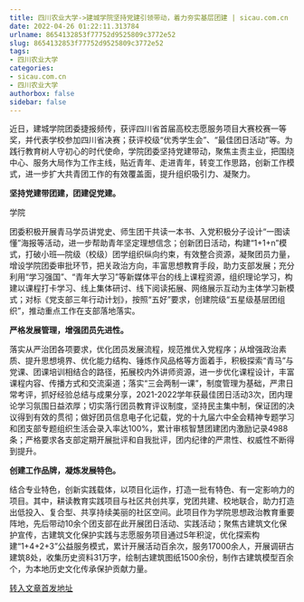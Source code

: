 ```yaml
---
title: 四川农业大学->建城学院坚持党建引领带动，着力夯实基层团建 | sicau.com.cn
date: 2022-04-26 01:22:11.313784
urlname: 8654132853f77752d9525809c3772e52
slug: 8654132853f77752d9525809c3772e52
tags: 
- 四川农业大学
categories:
- sicau.com.cn
- 四川农业大学
authorbox: false
sidebar: false
---
```

近日，建城学院团委捷报频传，获评四川省首届高校志愿服务项目大赛校赛一等奖，并代表学校参加四川省决赛；获评校级“优秀学生会”、“最佳团日活动”等。为践行教育树人守初心的时代使命，学院团委坚持党建带动，聚焦主责主业，把围绕中心、服务大局作为工作主线，贴近青年、走进青年，转变工作思路，创新工作模式，进一步扩大共青团工作的有效覆盖面，提升组织吸引力、凝聚力。

**坚持党建带团建，团建促党建。**

学院
<!--more-->
团委积极开展青马学员讲党史、师生团干共读一本书、入党积极分子设计“一图读懂”海报等活动，进一步帮助青年坚定理想信念；创新团日活动，构建“1+1+n”模式，打破小班—院级（校级）团学组织纵向约束，有效整合资源，凝聚团员力量，增设学院团委审批环节，把关政治方向，丰富思想教育手段，助力支部发展；充分利用“学习强国”、“青年大学习”等新媒体平台的线上课程资源，组织理论学习，构建以课程打卡学习、线上集体研讨、线下阅读拓展、网络展示互动为主体学习新模式；对标《党支部三年行动计划》，按照“五好”要求，创建院级“五星级基层团组织”，推动重点工作在支部落地落实。

**严格发展管理，增强团员先进性。**

落实从严治团各项要求，优化团员发展流程，规范推优入党程序；从增强政治素质、提升思想境界、优化能力结构、锤炼作风品格等方面着手，积极探索“青马”与党课、团课培训相结合的路径，拓展校内外讲师资源，进一步优化课程设计，丰富课程内容、传播方式和交流渠道；落实“三会两制一课”，制度管理为基础，严肃日常考评，抓好经验总结与成果分享，2021-2022学年获最佳团日活动3次，团内理论学习氛围日益浓厚；切实落行团员教育评议制度，坚持民主集中制，保证团的决议得到有效的贯彻；做好团员信息电子化记载，党的十九届六中全会精神专题学习和团支部专题组织生活会录入率达100%，累计审核智慧团建团内激励记录4988条；严格要求各支部定期开展批评和自我批评，团内纪律的严肃性、权威性不断得到提升。

**创建工作品牌，凝炼发展特色。**

结合专业特色，创新实践载体，以项目化运作，打造一批有特色、有一定影响力的项目。其中，耕读教育实践项目与社区共创共享，党团共建、校地联合，助力打造出低投入、复合型、共享持续美丽的社区空间。此项目作为学院思想政治教育重要阵地，先后带动10余个团支部在此开展团日活动、实践活动；聚焦古建筑文化保护宣传，古建筑文化保护实践与志愿服务项目通过5年积淀，优化探索构建“1+4+2+3”公益服务模式，累计开展活动百余次，服务17000余人，开展调研古建筑8处，收集历史资料31万字，绘制古建筑图纸1500余份，制作古建筑模型百余个，为本地历史文化传承保护贡献力量。



[转入文章首发地址](https://news.sicau.edu.cn/info/1078/67505.htm)